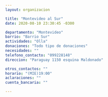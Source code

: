 ```yaml
---
layout: organizacion

title: "Montevideo al Sur"
date: 2020-08-10 23:30:45 -0300

departamento: "Montevideo"
barrio: "Barrio Sur"
actividades: "Olla"
donaciones: "Todo tipo de donaciones"
necesidades: ""
telefono_contacto: "099228148"
direccion: "Paraguay 1150 esquina Maldonado"

otros_contactos: ""
horario: "(MIE)19:00"
aclaraciones: ""
cuenta_bancaria: ""

---
```

